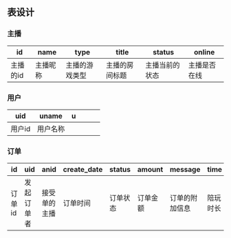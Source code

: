 ## 表设计

### 主播

| id       | name     | type           | title          | status         | online       |
| -------- | -------- | -------------- | -------------- | -------------- | ------------ |
| 主播的id | 主播昵称 | 主播的游戏类型 | 主播的房间标题 | 主播当前的状态 | 主播是否在线 |



### 用户

| uid    | uname    | u    |      |      |      |
| ------ | -------- | ---- | ---- | ---- | ---- |
| 用户id | 用户名称 |      |      |      |      |



### 订单

| id     | uid        | anid         | create_date | status   | amount   | message        | time     |
| ------ | ---------- | ------------ | ----------- | -------- | -------- | -------------- | -------- |
| 订单id | 发起订单者 | 接受单的主播 | 订单时间    | 订单状态 | 订单金额 | 订单的附加信息 | 陪玩时长 |

